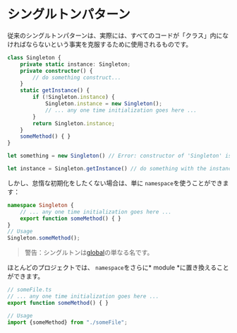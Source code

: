 # シングルトンパターン

従来のシングルトンパターンは、実際には、すべてのコードが「クラス」内になければならないという事実を克服するために使用されるものです。

```ts
class Singleton {
    private static instance: Singleton;
    private constructor() {
        // do something construct...
    }
    static getInstance() {
        if (!Singleton.instance) {
            Singleton.instance = new Singleton();
            // ... any one time initialization goes here ...
        }
        return Singleton.instance;
    }
    someMethod() { }
}

let something = new Singleton() // Error: constructor of 'Singleton' is private.

let instance = Singleton.getInstance() // do something with the instance...
```

しかし、怠惰な初期化をしたくない場合は、単に `namespace`を使うことができます：

```ts
namespace Singleton {
    // ... any one time initialization goes here ...
    export function someMethod() { }
}
// Usage
Singleton.someMethod();
```

> 警告：シングルトンは[global](http://stackoverflow.com/a/142450/390330)の単なる名です。

ほとんどのプロジェクトでは、 `namespace`をさらに* module *に置き換えることができます。

```ts
// someFile.ts
// ... any one time initialization goes here ...
export function someMethod() { }

// Usage
import {someMethod} from "./someFile";
```


